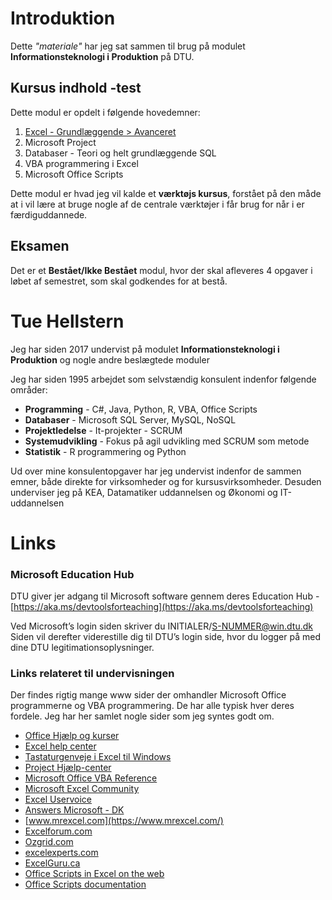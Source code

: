 # Introduktion

Dette *"materiale"* har jeg sat sammen til brug på modulet **Informationsteknologi i Produktion** på DTU.

## Kursus indhold -test
Dette modul er opdelt i følgende hovedemner:

1. [Excel - Grundlæggende > Avanceret](./Excel/README.md)
2. Microsoft Project
3. Databaser - Teori og helt grundlæggende SQL
4. VBA programmering i Excel
5. Microsoft Office Scripts

Dette modul er hvad jeg vil kalde et **værktøjs kursus**, forstået på den måde at i vil lære at bruge nogle af de centrale værktøjer i får brug for når i er færdiguddannede.

## Eksamen
Det er et **Bestået/Ikke Bestået** modul, hvor der skal afleveres 4 opgaver i løbet af semestret, som skal godkendes for at bestå.

# Tue Hellstern
Jeg har siden 2017 undervist på modulet **Informationsteknologi i Produktion** og nogle andre beslægtede moduler

Jeg har siden 1995 arbejdet som selvstændig konsulent indenfor følgende områder:

- **Programming** - C#, Java, Python, R, VBA, Office Scripts
- **Databaser** - Microsoft SQL Server,  MySQL, NoSQL
- **Projektledelse** - It-projekter - SCRUM
- **Systemudvikling** - Fokus på agil udvikling med SCRUM som metode
- **Statistik** - R programmering og Python

Ud over mine konsulentopgaver har jeg undervist indenfor de sammen emner, både direkte for virksomheder og for kursusvirksomheder. Desuden underviser jeg på KEA, Datamatiker uddannelsen og Økonomi og IT-uddannelsen

# Links

### Microsoft Education Hub
DTU giver jer adgang til Microsoft software gennem deres Education Hub - [https://aka.ms/devtoolsforteaching](https://aka.ms/devtoolsforteaching)

Ved Microsoft’s login siden skriver du INITIALER/S-NUMMER@win.dtu.dk
Siden vil derefter viderestille dig til DTU’s login side, hvor du logger på med dine DTU legitimationsoplysninger.

### Links relateret til undervisningen
Der findes rigtig mange www sider der omhandler Microsoft Office programmerne og VBA programmering. De har alle typisk hver deres fordele. Jeg har her samlet nogle sider som jeg syntes godt om.


 - [Office Hjælp og kurser](https://support.office.com/)
 - [Excel help center](https://support.office.com/en-us/excel)
 - [Tastaturgenveje i Excel til Windows](https://support.office.com/da-dk/article/funktionen-t%C3%A6lv-7dc98875-d5c1-46f1-9a82-53f3219e2509)
 - [Project Hjælp-center](https://support.office.com/da-DK/project)
 - [Microsoft Office VBA Reference](https://docs.microsoft.com/en-us/office/vba/api/overview/)
 - [Microsoft Excel Community](https://techcommunity.microsoft.com/t5/Excel/ct-p/Excel_Cat)
 - [Excel Uservoice](https://excel.uservoice.com/)
 - [Answers Microsoft - DK](https://answers.microsoft.com/da-dk/)
 - [www.mrexcel.com](https://www.mrexcel.com/)
 - [Excelforum.com](https://www.excelforum.com/)
 - [Ozgrid.com](https://www.ozgrid.com/)
 - [excelexperts.com](http://excelexperts.com/)
 - [ExcelGuru.ca](https://www.excelguru.ca/)
 - [Office Scripts in Excel on the web](https://docs.microsoft.com/en-us/office/dev/scripts/overview/excel)
- [Office Scripts documentation](https://docs.microsoft.com/en-us/office/dev/scripts/)


